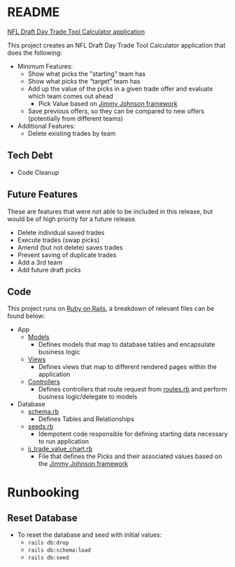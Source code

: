 # README

[NFL Draft Day Trade Tool Calculator application](https://nfl-78c46e35d347.herokuapp.com/)

This project creates an NFL Draft Day Trade Tool Calculator application that does the following:
- Minimum Features:
  - Show what picks the "starting" team has
  - Show what picks the “target” team has
  - Add up the value of the picks in a given trade offer and evaluate which team comes out ahead
    - Pick Value based on [Jimmy Johnson framework](https://www.nytimes.com/athletic/5426403/2024/04/25/nfl-draft-trade-value-chart-jimmy-johnson-explained/)
  - Save previous offers, so they can be compared to new offers (potentially from different teams)
- Additional Features:
  - Delete existing trades by team


## Tech Debt
- Code Cleanup

## Future Features
These are features that were not able to be included in this release, but would be of high priority for a future release. 
- Delete individual saved trades
- Execute trades (swap picks)
- Amend (but not delete) saves trades
- Prevent saving of duplicate trades
- Add a 3rd team
- Add future draft picks

## Code 
This project runs on [Ruby on Rails](https://rubyonrails.org/), a breakdown of relevant files can be found below:
- App
  - [Models](https://github.com/CameronGleichauf/NFLDDTTCalculator/tree/main/app/models)
    - Defines models that map to database tables and encapsulate business logic
  - [Views](https://github.com/CameronGleichauf/NFLDDTTCalculator/tree/main/app/views)
    - Defines views that map to different rendered pages within the application
  - [Controllers](https://github.com/CameronGleichauf/NFLDDTTCalculator/tree/main/app/controllers)
    - Defines controllers that route request from [routes.rb](https://github.com/CameronGleichauf/NFLDDTTCalculator/blob/main/config/routes.rb) and perform business logic/delegate to models
- Database
  - [schema.rb](https://github.com/CameronGleichauf/NFLDDTTCalculator/blob/main/db/schema.rb)
    - Defines Tables and Relationships
  - [seeds.rb](https://github.com/CameronGleichauf/NFLDDTTCalculator/blob/main/db/seeds.rb)
    - Idempotent code responsible for defining starting data necessary to run application
  - [jj_trade_value_chart.rb](https://github.com/CameronGleichauf/NFLDDTTCalculator/blob/main/db/jj_trade_value_chart.rb)
    - File that defines the Picks and their associated values based on the [Jimmy Johnson framework](https://www.nytimes.com/athletic/5426403/2024/04/25/nfl-draft-trade-value-chart-jimmy-johnson-explained/)

# Runbooking
## Reset Database 
- To reset the database and seed with initial values:
  - `rails db:drop`
  - `rails db:schema:load`    
  - `rails db:seed` 
